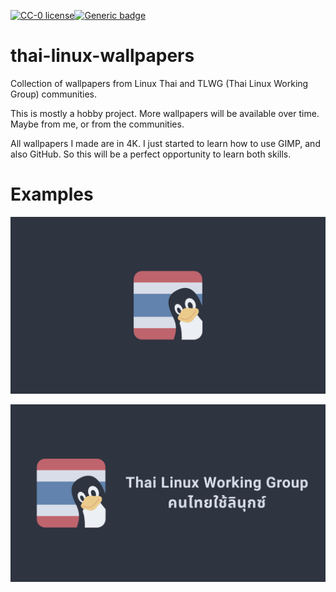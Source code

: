 [![CC-0 license](https://img.shields.io/badge/License-CC--0-blue.svg)](https://creativecommons.org/licenses/by-nd/4.0)[![Generic badge](https://img.shields.io/badge/<USES>-<GIMP>-<GREEN>.svg)](https://shields.io/)


# thai-linux-wallpapers

Collection of wallpapers from Linux Thai and TLWG (Thai Linux Working Group) communities.

This is mostly a hobby project. More wallpapers will be available over time. Maybe from me, or from the communities.

All wallpapers I made are in 4K. I just started to learn how to use GIMP, and also GitHub. So this will be a perfect opportunity to learn both skills.

# Examples

![linux-tux-thai](https://github.com/nerometa/thai-linux-wallpapers/blob/main/wallpapers/linux-tux-thai.png?raw=true)

![tlwg-nord](https://github.com/nerometa/thai-linux-wallpapers/blob/main/wallpapers/tlwg-nord.png?raw=true)
